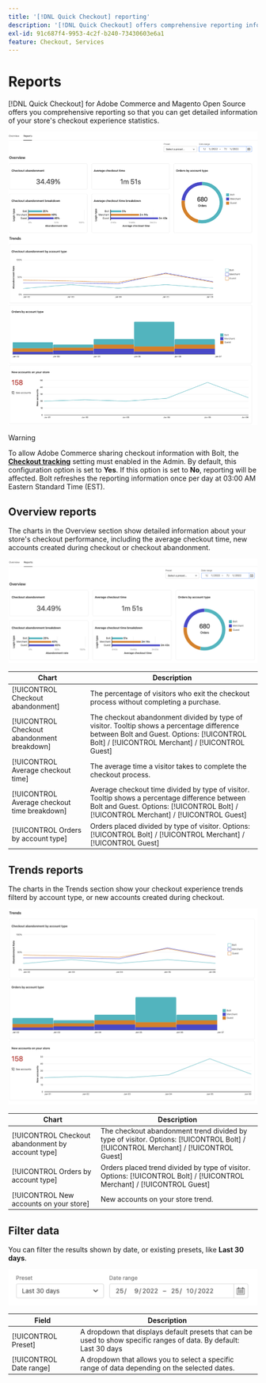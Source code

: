 ```yaml
---
title: '[!DNL Quick Checkout] reporting'
description: '[!DNL Quick Checkout] offers comprehensive reporting information.'
exl-id: 91c687f4-9953-4c2f-b240-73430603e6a1
feature: Checkout, Services
---
```

# Reports

[!DNL Quick Checkout] for Adobe Commerce and Magento Open Source offers you comprehensive reporting so that you can get detailed information of your store's checkout experience statistics.

![Reports view](assets/reports-view-big-checkout.png)

>[!WARNING]
>
> To allow Adobe Commerce sharing checkout information with Bolt, the [**Checkout tracking**](../quick-checkout/settings-quick-checkout.md)  setting must enabled in the Admin. By default, this configuration option is set to **Yes**. If this option is set to **No**, reporting will be affected. Bolt refreshes the reporting information once per day at 03:00 AM  Eastern Standard Time (EST).

## Overview reports

The charts in the Overview section show detailed information about your store's checkout performance, including the average checkout time, new accounts created during checkout or checkout abandonment.

![Reports overview](assets/overview-report-checkout.png)

| Chart | Description |
|---|---|
| [!UICONTROL Checkout abandonment] | The percentage of visitors who exit the checkout process without completing a purchase. |
| [!UICONTROL Checkout abandonment breakdown] | The checkout abandonment divided by type of visitor. Tooltip shows a percentage difference between Bolt and Guest. Options: [!UICONTROL Bolt] / [!UICONTROL Merchant] / [!UICONTROL Guest] |
| [!UICONTROL Average checkout time] | The average time a visitor takes to complete the checkout process. |
| [!UICONTROL Average checkout time breakdown] | Average checkout time divided by type of visitor. Tooltip shows a percentage difference between Bolt and Guest. Options: [!UICONTROL Bolt] / [!UICONTROL Merchant] / [!UICONTROL Guest] |
| [!UICONTROL Orders by account type] | Orders placed divided by type of visitor. Options: [!UICONTROL Bolt] / [!UICONTROL Merchant] / [!UICONTROL Guest] |

## Trends reports

The charts in the Trends section show your checkout experience trends filterd by account type, or new accounts created during checkout.

![Reports trends](assets/trends-report-checkout.png)

| Chart | Description |
|---|---|
| [!UICONTROL Checkout abandonment by account type] | The checkout abandonment trend divided by type of visitor. Options: [!UICONTROL Bolt] / [!UICONTROL Merchant] / [!UICONTROL Guest] |
| [!UICONTROL Orders by account type] | Orders placed trend divided by type of visitor. Options: [!UICONTROL Bolt] / [!UICONTROL Merchant] / [!UICONTROL Guest] |
| [!UICONTROL New accounts on your store] | New accounts on your store trend. |

## Filter data

You can filter the results shown by date, or existing presets, like **Last 30 days**.

![Filter view](assets/filter-view.png)

| Field | Description |
|---|---|
| [!UICONTROL Preset] | A dropdown that displays default presets that can be used to show specific ranges of data. By default: Last 30 days |
| [!UICONTROL Date range] | A dropdown that allows you to select a specific range of data depending on the selected dates. |

